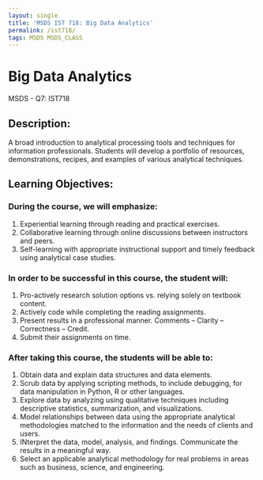```yaml
---
layout: single
title: 'MSDS IST 718: Big Data Analytics'
permalink: /ist718/
tags: MSDS MSDS_CLASS
---
```


# Big Data Analytics

MSDS - Q7: IST718

## Description: 

A broad introduction to analytical processing tools and techniques for information professionals. Students will develop a portfolio of resources, demonstrations, recipes, and examples of various analytical techniques.

## Learning Objectives:

### During the course, we will emphasize:
1. Experiential learning through reading and practical exercises.
2. Collaborative learning through online discussions between instructors and peers.
3. Self-learning with appropriate instructional support and timely feedback using analytical case studies.

### In order to be successful in this course, the student will:
1. Pro-actively research solution options vs. relying solely on textbook content.
2. Actively code while completing the reading assignments.
3. Present results in a professional manner. Comments – Clarity – Correctness – Credit.
4. Submit their assignments on time.

### After taking this course, the students will be able to:
1. Obtain data and explain data structures and data elements.
2. Scrub data by applying scripting methods, to include debugging, for data manipulation in Python, R or other languages.
3. Explore data by analyzing using qualitative techniques including descriptive statistics, summarization, and visualizations.
4. Model relationships between data using the appropriate analytical methodologies matched to the information and the needs of clients and users.
5. INterpret the data, model, analysis, and findings. Communicate the results in a meaningful way.
6. Select an applicable analytical methodology for real problems in areas such as business, science, and engineering.